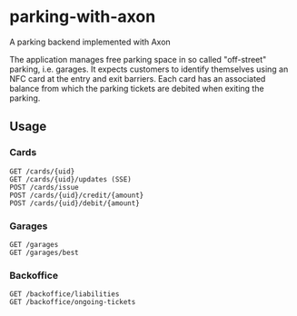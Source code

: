 # parking-with-axon
A parking backend implemented with Axon

The application manages free parking space in so called "off-street" parking,
i.e. garages.
It expects customers to identify themselves using an NFC card at the entry
and exit barriers.
Each card has an associated balance from which the parking tickets are debited
when exiting the parking.

## Usage

### Cards
```text
GET /cards/{uid}
GET /cards/{uid}/updates (SSE)
POST /cards/issue
POST /cards/{uid}/credit/{amount}
POST /cards/{uid}/debit/{amount}
```

### Garages
```text
GET /garages
GET /garages/best
```

### Backoffice
```text
GET /backoffice/liabilities
GET /backoffice/ongoing-tickets
```
